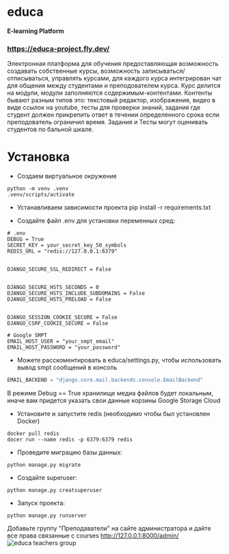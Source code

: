 # educa
**E-learning Platform**
### https://educa-project.fly.dev/

Электронная платформа для обучения предоставляющая возможность создавать собственные курсы, возможность 
записываться/отписываться, управлять курсами, для каждого курса интегрирован чат для общения между студентами
и преподователем курса. Курс делится на модули, модули заполняются содержимым-контентами. Контенты 
бывают разным типов это: текстовый редактор, изображения, видео в виде ссылок на youtube, тесты для 
проверки знаний, задания где студент должен прикрепить ответ в течении определенного срока если преподователь
ограничил время. Задания и Тесты могут оценивать студентов по бальной шкале.

# Установка

* Создаем виртуальное окружение
```
python -m venv .venv
.venv/scripts/activate
```

* Устанавливаем зависимости проекта
pip install -r requirements.txt

* Создайте файл .env для установки переменных сред:
```env
# .env
DEBUG = True
SECRET_KEY = your_secret_key_50_symbols
REDIS_URL = "redis://127.0.0.1:6379"


DJANGO_SECURE_SSL_REDIRECT = False


DJANGO_SECURE_HSTS_SECONDS = 0
DJANGO_SECURE_HSTS_INCLUDE_SUBDOMAINS = False
DJANGO_SECURE_HSTS_PRELOAD = False


DJANGO_SESSION_COOKIE_SECURE = False
DJANGO_CSRF_COOKIE_SECURE = False

# Google SMPT
EMAIL_HOST_USER = "your_smpt_email"
EMAIL_HOST_PASSWORD = "your_password"
```

* Можете расскоментировать в educa/settings.py, чтобы использовать вывод smpt сообщений в консоль

```python
EMAIL_BACKEND = "django.core.mail.backends.console.EmailBackend"
```
В режиме Debug == True хранилище медиа файлов будет локальным, иначе вам придется указать свои данные корзины Google Storage Cloud

* Установите и запустите redis (необходимо чтобы был установлен Docker)
```
docker pull redis
docer run --name redis -p 6379:6379 redis
```

* Проведите миграцию базы данных:
```
python manage.py migrate
```

* Создайте superuser:
```
python manage.py creatsuperuser
```

* Запуск проекта:
```
python manage.py runserver
```

Добавьте группу "Преподаватели" на сайте администратора и дайте все права связанные с courses http://127.0.0.1:8000/admin/
![educa teachers group](https://drive.google.com/file/d/1qYf7dOdNC6UOfWkMAG_U3-FtRYjD1Z1T/view?usp=drive_link)
